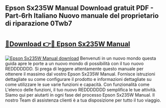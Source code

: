 ## Epson Sx235W Manual Download gratuit PDF - Part-6rh Italiano Nuovo manuale del proprietario di riparazione 0Twb7

# <h2><a href="http://dfbh1mh.blite.top/?on=Epson+Sx235W+Manual">🔗Download 👉🔴 Epson Sx235W Manual</a></h2>

[![Epson Sx235W Manual download](https://i.imgur.com/lujVjoI.png)](http://dfbh1mh.blite.top/?on=Epson+Sx235W+Manual)
Benvenuti in un nuovo mondo questa guida apre le porte a un nuovo mondo di possibilità con il tuo nuovo REDDDDDDD. Si prega di leggere attentamente questo manuale per ottenere il massimo dal vostro Epson Sx235W Manual. Fornisce istruzioni dettagliate su come configurare il prodotto e informazioni dettagliate su come utilizzare le sue varie funzioni e capacità. Con funzionalità come L'elenco delle funzioni, il tuo nuovo REDDDDDDD semplifica le tue attività. Siamo qui per aiutarti in ogni fase del processo Epson Sx235W Manual. Il nostro Team di assistenza clienti è a tua disposizione per tutto il tuo viaggio.
